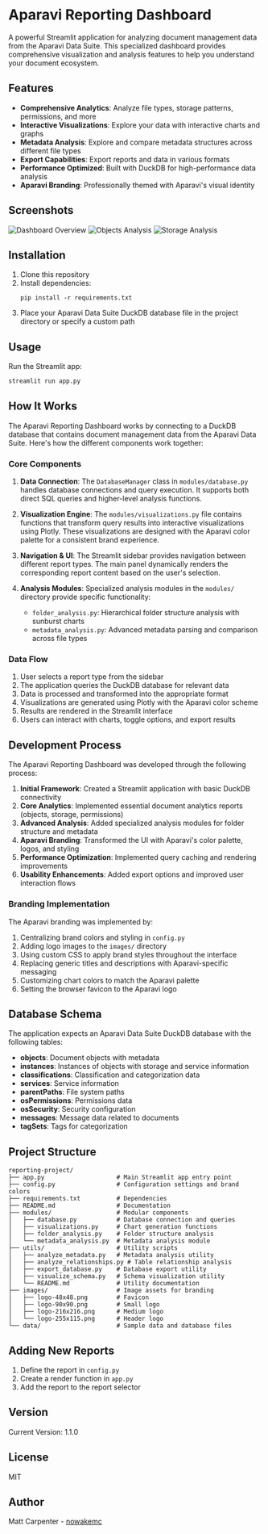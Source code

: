 # Aparavi Reporting Dashboard

A powerful Streamlit application for analyzing document management data from the Aparavi Data Suite. This specialized dashboard provides comprehensive visualization and analysis features to help you understand your document ecosystem.

## Features

- **Comprehensive Analytics**: Analyze file types, storage patterns, permissions, and more
- **Interactive Visualizations**: Explore your data with interactive charts and graphs
- **Metadata Analysis**: Explore and compare metadata structures across different file types
- **Export Capabilities**: Export reports and data in various formats
- **Performance Optimized**: Built with DuckDB for high-performance data analysis
- **Aparavi Branding**: Professionally themed with Aparavi's visual identity

## Screenshots

![Dashboard Overview](https://github.com/nowakemc/reporting-project/raw/main/screenshots/dashboard.png)
![Objects Analysis](https://github.com/nowakemc/reporting-project/raw/main/screenshots/objects.png)
![Storage Analysis](https://github.com/nowakemc/reporting-project/raw/main/screenshots/storage.png)

## Installation

1. Clone this repository
2. Install dependencies:
   ```
   pip install -r requirements.txt
   ```
3. Place your Aparavi Data Suite DuckDB database file in the project directory or specify a custom path

## Usage

Run the Streamlit app:

```bash
streamlit run app.py
```

## How It Works

The Aparavi Reporting Dashboard works by connecting to a DuckDB database that contains document management data from the Aparavi Data Suite. Here's how the different components work together:

### Core Components

1. **Data Connection**: The `DatabaseManager` class in `modules/database.py` handles database connections and query execution. It supports both direct SQL queries and higher-level analysis functions.

2. **Visualization Engine**: The `modules/visualizations.py` file contains functions that transform query results into interactive visualizations using Plotly. These visualizations are designed with the Aparavi color palette for a consistent brand experience.

3. **Navigation & UI**: The Streamlit sidebar provides navigation between different report types. The main panel dynamically renders the corresponding report content based on the user's selection.

4. **Analysis Modules**: Specialized analysis modules in the `modules/` directory provide specific functionality:
   - `folder_analysis.py`: Hierarchical folder structure analysis with sunburst charts
   - `metadata_analysis.py`: Advanced metadata parsing and comparison across file types

### Data Flow

1. User selects a report type from the sidebar
2. The application queries the DuckDB database for relevant data
3. Data is processed and transformed into the appropriate format
4. Visualizations are generated using Plotly with the Aparavi color scheme
5. Results are rendered in the Streamlit interface
6. Users can interact with charts, toggle options, and export results

## Development Process

The Aparavi Reporting Dashboard was developed through the following process:

1. **Initial Framework**: Created a Streamlit application with basic DuckDB connectivity
2. **Core Analytics**: Implemented essential document analytics reports (objects, storage, permissions)
3. **Advanced Analysis**: Added specialized analysis modules for folder structure and metadata
4. **Aparavi Branding**: Transformed the UI with Aparavi's color palette, logos, and styling
5. **Performance Optimization**: Implemented query caching and rendering improvements
6. **Usability Enhancements**: Added export options and improved user interaction flows

### Branding Implementation

The Aparavi branding was implemented by:

1. Centralizing brand colors and styling in `config.py`
2. Adding logo images to the `images/` directory
3. Using custom CSS to apply brand styles throughout the interface
4. Replacing generic titles and descriptions with Aparavi-specific messaging
5. Customizing chart colors to match the Aparavi palette
6. Setting the browser favicon to the Aparavi logo

## Database Schema

The application expects an Aparavi Data Suite DuckDB database with the following tables:

- **objects**: Document objects with metadata
- **instances**: Instances of objects with storage and service information
- **classifications**: Classification and categorization data
- **services**: Service information
- **parentPaths**: File system paths
- **osPermissions**: Permissions data
- **osSecurity**: Security configuration
- **messages**: Message data related to documents
- **tagSets**: Tags for categorization

## Project Structure

```
reporting-project/
├── app.py                    # Main Streamlit app entry point
├── config.py                 # Configuration settings and brand colors
├── requirements.txt          # Dependencies
├── README.md                 # Documentation
├── modules/                  # Modular components
│   ├── database.py           # Database connection and queries
│   ├── visualizations.py     # Chart generation functions
│   ├── folder_analysis.py    # Folder structure analysis
│   └── metadata_analysis.py  # Metadata analysis module
├── utils/                    # Utility scripts
│   ├── analyze_metadata.py   # Metadata analysis utility
│   ├── analyze_relationships.py # Table relationship analysis
│   ├── export_database.py    # Database export utility
│   ├── visualize_schema.py   # Schema visualization utility
│   └── README.md             # Utility documentation
├── images/                   # Image assets for branding
│   ├── logo-48x48.png        # Favicon
│   ├── logo-90x90.png        # Small logo
│   ├── logo-216x216.png      # Medium logo
│   └── logo-255x115.png      # Header logo
└── data/                     # Sample data and database files
```

## Adding New Reports

1. Define the report in `config.py`
2. Create a render function in `app.py`
3. Add the report to the report selector

## Version

Current Version: 1.1.0

## License

MIT

## Author

Matt Carpenter - [nowakemc](https://github.com/nowakemc)
